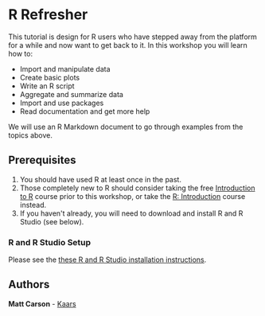 # R Refresher

This tutorial is design for R users who have stepped away from the platform for a while and now want to get back to it. In this workshop you will learn how to:

* Import and manipulate data
* Create basic plots
* Write an R script
* Aggregate and summarize data
* Import and use packages
* Read documentation and get more help

We will use an R Markdown document to go through examples from the topics above.

## Prerequisites

1. You should have used R at least once in the past.
2. Those completely new to R should consider taking the free [Introduction to R](https://www.datacamp.com/courses/free-introduction-to-r) course prior to this workshop, or take the [R: Introduction](https://sites.northwestern.edu/summerworkshops/workshop-schedule/#intror) course instead.
3. If you haven't already, you will need to download and install R and R Studio (see below).

### R and R Studio Setup

Please see the [these R and R Studio installation instructions](https://github.com/galterdatalab/r-refresher/blob/main/installing_RStudio.md).

## Authors

**Matt Carson** - [Kaars](https://github.com/kaars)
